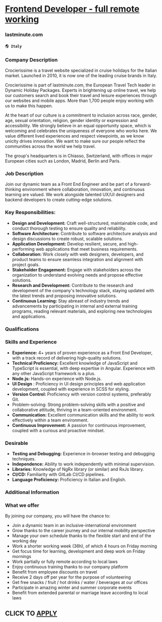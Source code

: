 # [Frontend Developer - full remote working](https://www.remotewlb.com/apply/frontend-developer-full-remote-working)  
### lastminute.com  
#### `🌎 Italy`  

### Company Description

Crocierissime is a travel website specialized in cruise holidays for the Italian market. Launched in 2010, it is now one of the leading cruise brands in Italy.

Crocierissime is part of lastminute.com, the European Travel Tech leader in Dynamic Holiday Packages. Experts in brightening up online travel, we help our customers search and book their travel and leisure experiences through our websites and mobile apps. More than 1,700 people enjoy working with us to make this happen.

At the heart of our culture is a commitment to inclusion across race, gender, age, sexual orientation, religion, gender identity or expression and accessibility. We strongly believe in an equal opportunity space, which is welcoming and celebrates the uniqueness of everyone who works here. We value different lived experiences and respect viewpoints, as we know unicity drives innovation. We want to make sure our people reflect the communities across the world we help travel.

The group's headquarters is in Chiasso, Switzerland, with offices in major European cities such as London, Madrid, Berlin and Paris.

### Job Description

Join our dynamic team as a Front End Engineer and be part of a forward-thinking environment where collaboration, innovation, and continuous learning are valued. We work alongside talented UX/UI designers and backend developers to create cutting-edge solutions.

### Key Responsibilities:

  * **Design and Development:** Craft well-structured, maintainable code, and conduct thorough testing to ensure quality and reliability.
  * **Software Architecture:** Contribute to software architecture analysis and design discussions to create robust, scalable solutions.
  * **Application Development:** Develop resilient, secure, and high-performing web applications that meet business requirements.
  * **Collaboration:** Work closely with web designers, developers, and product teams to ensure seamless integration and alignment with project goals.
  * **Stakeholder Engagement:** Engage with stakeholders across the organization to understand evolving needs and propose effective solutions.
  * **Research and Development:** Contribute to the research and development of the company's technology stack, staying updated with the latest trends and proposing innovative solutions.
  * **Continuous Learning:** Stay abreast of industry trends and advancements by participating in internal and external training programs, reading relevant materials, and exploring new technologies and applications.

### Qualifications

### Skills and Experience

  * **Experience:** 4+ years of proven experience as a Front End Developer, with a track record of delivering high-quality solutions.
  * **Technical Proficiency:** Excellent knowledge of JavaScript and TypeScript is essential, with deep expertise in Angular. Experience with any other JavaScript framework is a plus.
  * **Node.js:** Hands-on experience with Node.js.
  * **UI Design** : Proficiency in UI design principles and web application development, coupled with experience in SCSS for styling.
  * **Version Control:** Proficiency with version control systems, preferably Git.
  * Problem-solving: Strong problem-solving skills with a positive and collaborative attitude, thriving in a team-oriented environment.
  * **Communication:** Excellent communication skills and the ability to work effectively within a team environment.
  * **Continuous Improvement:** A passion for continuous improvement, coupled with a curious and proactive mindset.

### Desirable

  * **Testing and Debugging:** Experience in-browser testing and debugging techniques.
  * **Independence:** Ability to work independently with minimal supervision.
  * **Libraries:** Knowledge of NgRx library (or similar) and RxJs library.
  * **CI/CD:** Familiarity with GitLab CI/CD pipelines.
  * **Language Proficiency:** Proficiency in Italian and English.

### Additional Information

### What we offer

By joining our company, you will have the chance to:

  * Join a dynamic team in an inclusive-international environment
  * Grow thanks to the career journey and our internal mobility perspective
  * Manage your own schedule thanks to the flexible start and end of the working day
  * Work a shorter working week (36h), of which 4 hours on Friday morning 
  * Get focus time for learning, development and deep work on Friday mornings
  * Work partially or fully remote according to local laws
  * Enjoy continuous training thanks to our company platform
  * Benefit from employee discounts on travel
  * Receive 2 days off per year for the purpose of volunteering
  * Get free snacks / fruit / hot drinks / water / beverages at our offices
  * Participate in amazing winter and summer corporate events
  * Benefit from extended parental or marriage leave according to local laws

  
## CLICK TO [APPLY](https://www.remotewlb.com/apply/frontend-developer-full-remote-working)

